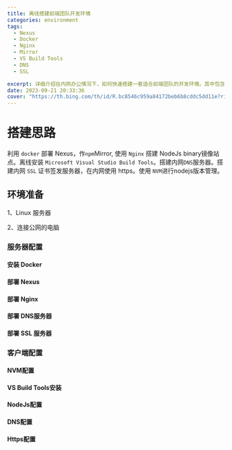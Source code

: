 ```yaml
---
title: 离线搭建前端团队开发环境
categories: environment
tags:
  - Nexus
  - Docker
  - Nginx
  - Mirror
  - VS Build Tools
  - DNS
  - SSL

excerpt: 详细介绍在内网办公情况下，如何快速搭建一套适合前端团队的开发环境。其中包含npm包管理仓库、binary镜像、使用nvm进行nodejs版本管理、node-gyp需要的Python以及VS Build Tools 离线安装。搭建内网DNS服务器，Https证书签发。
date: 2023-09-21 20:33:36
cover: "https://th.bing.com/th/id/R.bc8546c959a84172beb6b8cddc5dd11e?rik=zK7w8yESRgPA6w&riu=http%3a%2f%2fwww.ttlsa.com%2fwp-content%2fuploads%2f2015%2f09%2fdocker-friends.png&ehk=LTCiZYbyTQQzTYgzZCANSCY05jw34tbJVQWxDgrQC5g%3d&risl=&pid=ImgRaw&r=0"
---
```


# 搭建思路

利用 `docker` 部署 Nexus，作`npm`Mirror, 使用 `Nginx` 搭建 NodeJs binary镜像站点。离线安装 `Microsoft Visual Studio Build Tools`。搭建内网`DNS`服务器。搭建内网 `SSL` 证书签发服务器，在内网使用 https。使用 `NVM`进行nodejs版本管理。

## 环境准备

1、Linux 服务器

2、连接公网的电脑

### 服务器配置

#### 安装 Docker

#### 部署 Nexus

#### 部署 Nginx

#### 部署 DNS服务器

#### 部署 SSL 服务器

### 客户端配置

#### NVM配置

#### VS Build Tools安装

#### NodeJs配置

#### DNS配置

#### Https配置

